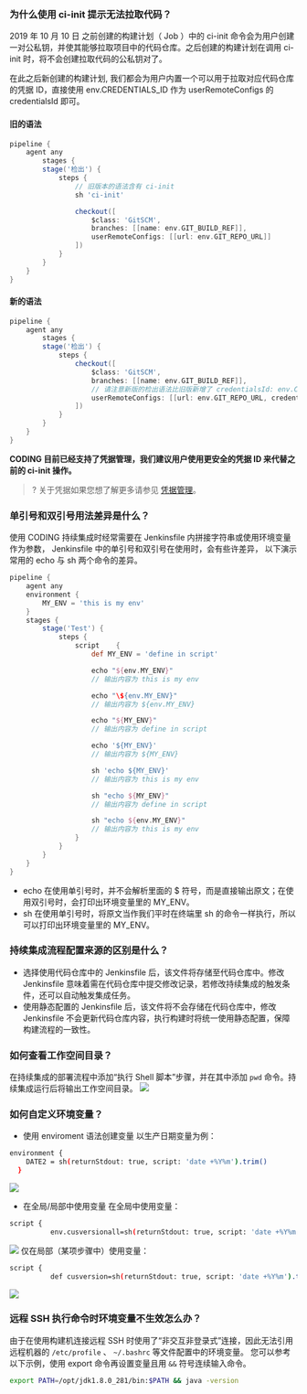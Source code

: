 [](id:ci-init)
### 为什么使用 ci-init 提示无法拉取代码？

2019 年 10 月 10 日 之前创建的构建计划（ Job ）中的 ci-init 命令会为用户创建一对公私钥，并使其能够拉取项目中的代码仓库。之后创建的构建计划在调用 ci-init 时，将不会创建拉取代码的公私钥对了。

在此之后新创建的构建计划, 我们都会为用户内置一个可以用于拉取对应代码仓库的凭据 ID，直接使用 env.CREDENTIALS_ID 作为 userRemoteConfigs 的 credentialsId 即可。

#### 旧的语法
```groovy
pipeline {
    agent any
        stages {
        stage('检出') {
            steps {
                // 旧版本的语法含有 ci-init 
                sh 'ci-init'

                checkout([
                    $class: 'GitSCM', 
                    branches: [[name: env.GIT_BUILD_REF]],
                    userRemoteConfigs: [[url: env.GIT_REPO_URL]]
                ])
            }
        }
    }
}
```

#### 新的语法
```groovy
pipeline {
    agent any
        stages {
        stage('检出') {
            steps {
                checkout([
                    $class: 'GitSCM', 
                    branches: [[name: env.GIT_BUILD_REF]],
                    // 请注意新版的检出语法比旧版新增了 credentialsId: env.CREDENTIALS_ID
                    userRemoteConfigs: [[url: env.GIT_REPO_URL, credentialsId: env.CREDENTIALS_ID]]
                ])
            }
        }
    }
}
```

**CODING 目前已经支持了凭据管理，我们建议用户使用更安全的凭据 ID 来代替之前的 ci-init 操作。**
>? 关于凭据如果您想了解更多请参见 [凭据管理](https://cloud.tencent.com/document/product/1113/48846)。

[](id:apostrophe)
### 单引号和双引号用法差异是什么？
使用 CODING  持续集成时经常需要在 Jenkinsfile 内拼接字符串或使用环境变量作为参数， Jenkinsfile 中的单引号和双引号在使用时，会有些许差异， 以下演示常用的 echo 与 sh 两个命令的差异。
```groovy
pipeline {
    agent any
    environment {
        MY_ENV = 'this is my env'
    }
    stages {
        stage('Test') {
            steps {
                script    {
                    def MY_ENV = 'define in script'

                    echo "${env.MY_ENV}"
                    // 输出内容为 this is my env

                    echo "\${env.MY_ENV}"
                    // 输出内容为 ${env.MY_ENV}

                    echo "${MY_ENV}"
                    // 输出内容为 define in script

                    echo '${MY_ENV}'
                    // 输出内容为 ${MY_ENV}

                    sh 'echo ${MY_ENV}'
                    // 输出内容为 this is my env

                    sh "echo ${MY_ENV}"
                    // 输出内容为 define in script

                    sh "echo ${env.MY_ENV}"
                    // 输出内容为 this is my env
                }
            }
        }
    }
}
```
- echo 在使用单引号时，并不会解析里面的 $ 符号，而是直接输出原文；在使用双引号时，会打印出环境变量里的 MY_ENV。
- sh 在使用单引号时，将原文当作我们平时在终端里 sh 的命令一样执行，所以可以打印出环境变量里的 MY_ENV。

[](id:source)
### 持续集成流程配置来源的区别是什么？
- 选择使用代码仓库中的 Jenkinsfile 后，该文件将存储至代码仓库中。修改 Jenkinsfile 意味着需在代码仓库中提交修改记录，若修改持续集成的触发条件，还可以自动触发集成任务。
- 使用静态配置的 Jenkinsfile 后，该文件将不会存储在代码仓库中，修改 Jenkinsfile 不会更新代码仓库内容，执行构建时将统一使用静态配置，保障构建流程的一致性。

### 如何查看工作空间目录？
在持续集成的部署流程中添加“执行 Shell 脚本”步骤，并在其中添加 `pwd` 命令。持续集成运行后将输出工作空间目录。
![](https://help-assets.codehub.cn/enterprise/20220113161425.png)

### 如何自定义环境变量？
-  使用 enviroment 语法创建变量
以生产日期变量为例：
```bash
environment {
    DATE2 = sh(returnStdout: true, script: 'date +%Y%m').trim()
  }
```
![](https://help-assets.codehub.cn/enterprise/20220919160125.png)
-  在全局/局部中使用变量
在全局中使用变量：
```bash
script {
          env.cusversionall=sh(returnStdout: true, script: 'date +%Y%m').trim()          echo "${cusversionall}"}
```
![](https://help-assets.codehub.cn/enterprise/20220919160258.png)
仅在局部（某项步骤中）使用变量：
```bash
script {
          def cusversion=sh(returnStdout: true, script: 'date +%Y%m').trim()          echo "${cusversion}"}
```
![](https://help-assets.codehub.cn/enterprise/20220919160327.png)

### 远程 SSH 执行命令时环境变量不生效怎么办？
由于在使用构建机连接远程 SSH 时使用了“非交互非登录式”连接，因此无法引用远程机器的 `/etc/profile` 、 `~/.bashrc` 等文件配置中的环境变量。
您可以参考以下示例，使用 export 命令再设置变量且用 `&&` 符号连续输入命令。
```bash
export PATH=/opt/jdk1.8.0_281/bin:$PATH && java -version
```
